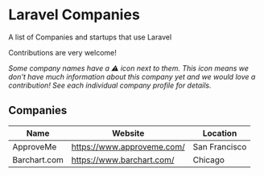 # Laravel Companies
A list of Companies and startups that use Laravel

Contributions are very welcome!

_Some company names have a ⚠️️️ icon next to them. This icon means we don't have
much information about this company yet and we would love a contribution! See
each individual company profile for details._

## Companies

Name | Website | Location
------------ | ------- | -------
ApproveMe | https://www.approveme.com/ | San Francisco
Barchart.com | https://www.barchart.com/ | Chicago
